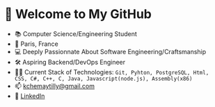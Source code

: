 # 👋 Welcome to My GitHub
- 📚 Computer Science/Engineering Student
- 📍 Paris, France 
- 💻 Deeply Passionnate About Software Engineering/Craftsmanship
- 🛠️ Aspiring Backend/DevOps Engineer
- 👨‍💻 Current Stack of Technologies: `Git, Pyhton, PostgreSQL, Html, CSS, C#, C++, C, Java, Javascript(node.js), Assembly(x86)`
- 📫 kchemaytilly@gmail.com
- 💠 [LinkedIn](https://www.linkedin.com/in/karim-chemaytilly-490a3a20b/)
<!---
Karimchmtz/Karimchmtz is a ✨ special ✨ repository because its `README.md` (this file) appears on your GitHub profile.
You can click the Preview link to take a look at your changes.
--->
